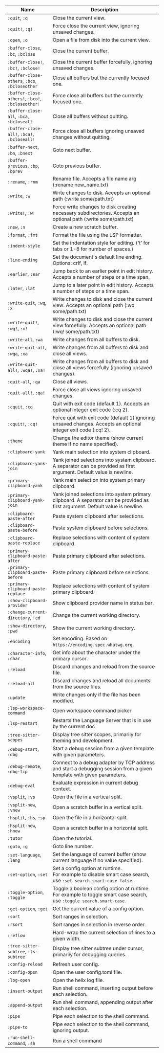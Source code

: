 | Name | Description |
| --- | --- |
| `:quit`, `:q` | Close the current view. |
| `:quit!`, `:q!` | Force close the current view, ignoring unsaved changes. |
| `:open`, `:o` | Open a file from disk into the current view. |
| `:buffer-close`, `:bc`, `:bclose` | Close the current buffer. |
| `:buffer-close!`, `:bc!`, `:bclose!` | Close the current buffer forcefully, ignoring unsaved changes. |
| `:buffer-close-others`, `:bco`, `:bcloseother` | Close all buffers but the currently focused one. |
| `:buffer-close-others!`, `:bco!`, `:bcloseother!` | Force close all buffers but the currently focused one. |
| `:buffer-close-all`, `:bca`, `:bcloseall` | Close all buffers without quitting. |
| `:buffer-close-all!`, `:bca!`, `:bcloseall!` | Force close all buffers ignoring unsaved changes without quitting. |
| `:buffer-next`, `:bn`, `:bnext` | Goto next buffer. |
| `:buffer-previous`, `:bp`, `:bprev` | Goto previous buffer. |
| `:rename`, `:rnm` | Rename file. Accepts a file name arg (:rename new_name.txt) |
| `:write`, `:w` | Write changes to disk. Accepts an optional path (:write some/path.txt) |
| `:write!`, `:w!` | Force write changes to disk creating necessary subdirectories. Accepts an optional path (:write some/path.txt) |
| `:new`, `:n` | Create a new scratch buffer. |
| `:format`, `:fmt` | Format the file using the LSP formatter. |
| `:indent-style` | Set the indentation style for editing. ('t' for tabs or 1-8 for number of spaces.) |
| `:line-ending` | Set the document's default line ending. Options: crlf, lf. |
| `:earlier`, `:ear` | Jump back to an earlier point in edit history. Accepts a number of steps or a time span. |
| `:later`, `:lat` | Jump to a later point in edit history. Accepts a number of steps or a time span. |
| `:write-quit`, `:wq`, `:x` | Write changes to disk and close the current view. Accepts an optional path (:wq some/path.txt) |
| `:write-quit!`, `:wq!`, `:x!` | Write changes to disk and close the current view forcefully. Accepts an optional path (:wq! some/path.txt) |
| `:write-all`, `:wa` | Write changes from all buffers to disk. |
| `:write-quit-all`, `:wqa`, `:xa` | Write changes from all buffers to disk and close all views. |
| `:write-quit-all!`, `:wqa!`, `:xa!` | Write changes from all buffers to disk and close all views forcefully (ignoring unsaved changes). |
| `:quit-all`, `:qa` | Close all views. |
| `:quit-all!`, `:qa!` | Force close all views ignoring unsaved changes. |
| `:cquit`, `:cq` | Quit with exit code (default 1). Accepts an optional integer exit code (:cq 2). |
| `:cquit!`, `:cq!` | Force quit with exit code (default 1) ignoring unsaved changes. Accepts an optional integer exit code (:cq! 2). |
| `:theme` | Change the editor theme (show current theme if no name specified). |
| `:clipboard-yank` | Yank main selection into system clipboard. |
| `:clipboard-yank-join` | Yank joined selections into system clipboard. A separator can be provided as first argument. Default value is newline. |
| `:primary-clipboard-yank` | Yank main selection into system primary clipboard. |
| `:primary-clipboard-yank-join` | Yank joined selections into system primary clipboard. A separator can be provided as first argument. Default value is newline. |
| `:clipboard-paste-after` | Paste system clipboard after selections. |
| `:clipboard-paste-before` | Paste system clipboard before selections. |
| `:clipboard-paste-replace` | Replace selections with content of system clipboard. |
| `:primary-clipboard-paste-after` | Paste primary clipboard after selections. |
| `:primary-clipboard-paste-before` | Paste primary clipboard before selections. |
| `:primary-clipboard-paste-replace` | Replace selections with content of system primary clipboard. |
| `:show-clipboard-provider` | Show clipboard provider name in status bar. |
| `:change-current-directory`, `:cd` | Change the current working directory. |
| `:show-directory`, `:pwd` | Show the current working directory. |
| `:encoding` | Set encoding. Based on `https://encoding.spec.whatwg.org`. |
| `:character-info`, `:char` | Get info about the character under the primary cursor. |
| `:reload` | Discard changes and reload from the source file. |
| `:reload-all` | Discard changes and reload all documents from the source files. |
| `:update` | Write changes only if the file has been modified. |
| `:lsp-workspace-command` | Open workspace command picker |
| `:lsp-restart` | Restarts the Language Server that is in use by the current doc |
| `:tree-sitter-scopes` | Display tree sitter scopes, primarily for theming and development. |
| `:debug-start`, `:dbg` | Start a debug session from a given template with given parameters. |
| `:debug-remote`, `:dbg-tcp` | Connect to a debug adapter by TCP address and start a debugging session from a given template with given parameters. |
| `:debug-eval` | Evaluate expression in current debug context. |
| `:vsplit`, `:vs` | Open the file in a vertical split. |
| `:vsplit-new`, `:vnew` | Open a scratch buffer in a vertical split. |
| `:hsplit`, `:hs`, `:sp` | Open the file in a horizontal split. |
| `:hsplit-new`, `:hnew` | Open a scratch buffer in a horizontal split. |
| `:tutor` | Open the tutorial. |
| `:goto`, `:g` | Goto line number. |
| `:set-language`, `:lang` | Set the language of current buffer (show current language if no value specified). |
| `:set-option`, `:set` | Set a config option at runtime.<br>For example to disable smart case search, use `:set search.smart-case false`. |
| `:toggle-option`, `:toggle` | Toggle a boolean config option at runtime.<br>For example to toggle smart case search, use `:toggle search.smart-case`. |
| `:get-option`, `:get` | Get the current value of a config option. |
| `:sort` | Sort ranges in selection. |
| `:rsort` | Sort ranges in selection in reverse order. |
| `:reflow` | Hard-wrap the current selection of lines to a given width. |
| `:tree-sitter-subtree`, `:ts-subtree` | Display tree sitter subtree under cursor, primarily for debugging queries. |
| `:config-reload` | Refresh user config. |
| `:config-open` | Open the user config.toml file. |
| `:log-open` | Open the helix log file. |
| `:insert-output` | Run shell command, inserting output before each selection. |
| `:append-output` | Run shell command, appending output after each selection. |
| `:pipe` | Pipe each selection to the shell command. |
| `:pipe-to` | Pipe each selection to the shell command, ignoring output. |
| `:run-shell-command`, `:sh` | Run a shell command |
